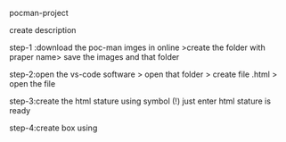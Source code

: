pocman-project

 create description

 step-1 :download the poc-man imges in online >create the folder with praper name> save the images and that folder

 step-2:open the vs-code software > open that folder > create file .html > open the file 

 step-3:create the html stature using symbol (!) just enter html stature is ready

 step-4:create box using <style> type the height and width to create the rectangle box css (or) style tag in html file

 step-5:open the script tag (or) create sprate .js file  ex- <!-- Include Pac-Man JavaScript -->
<script src="pacman.js"></script>

step-6:create a variable just like that

ex-// Pac-Man's current position

let pacmanX = 100;
let pacmanY = 100;

// Speed of Pac-Man
let pacmanSpeed = 5;

step-7 create the function mov the img (see that my above progarm file ex-open the index file)

 step-8:poc-man prograam is running successfully 
